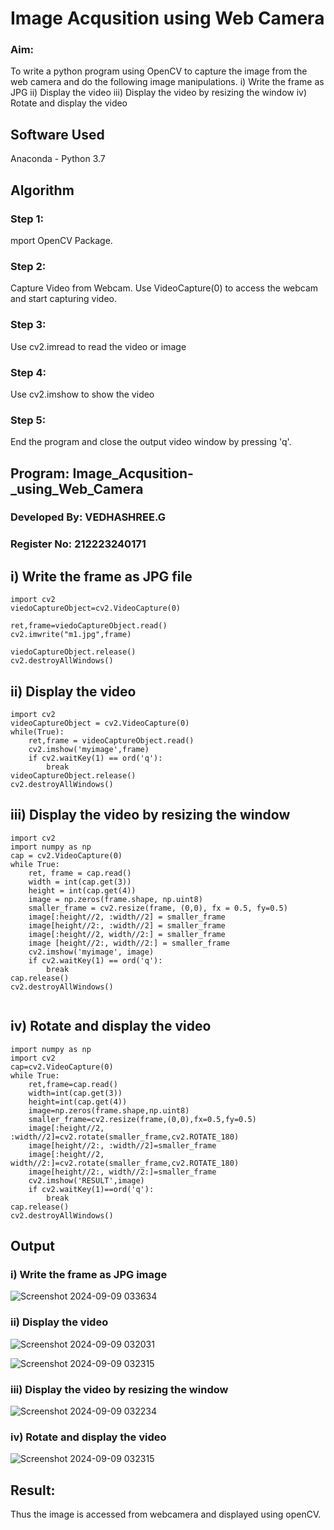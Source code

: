 # Image Acqusition using Web Camera
### Aim:
To write a python program using OpenCV to capture the image from the web camera and do the following image manipulations.
i) Write the frame as JPG 
ii) Display the video 
iii) Display the video by resizing the window
iv) Rotate and display the video

## Software Used
Anaconda - Python 3.7
## Algorithm
### Step 1:
mport OpenCV Package.

### Step 2:
Capture Video from Webcam. Use VideoCapture(0) to access the webcam and start capturing video.

### Step 3:
Use cv2.imread to read the video or image

### Step 4:
Use cv2.imshow to show the video

### Step 5:
End the program and close the output video window by pressing 'q'.

## Program: Image_Acqusition-_using_Web_Camera
### Developed By: VEDHASHREE.G
### Register No: 212223240171

## i) Write the frame as JPG file
```
import cv2
viedoCaptureObject=cv2.VideoCapture(0)

ret,frame=viedoCaptureObject.read()
cv2.imwrite("m1.jpg",frame)

viedoCaptureObject.release()
cv2.destroyAllWindows()
```
## ii) Display the video
```
import cv2
videoCaptureObject = cv2.VideoCapture(0)
while(True):
    ret,frame = videoCaptureObject.read()
    cv2.imshow('myimage',frame)
    if cv2.waitKey(1) == ord('q'):
        break
videoCaptureObject.release()
cv2.destroyAllWindows()
```




## iii) Display the video by resizing the window
```
import cv2
import numpy as np
cap = cv2.VideoCapture(0)
while True:
    ret, frame = cap.read() 
    width = int(cap.get(3))
    height = int(cap.get(4))
    image = np.zeros(frame.shape, np.uint8) 
    smaller_frame = cv2.resize(frame, (0,0), fx = 0.5, fy=0.5) 
    image[:height//2, :width//2] = smaller_frame
    image[height//2:, :width//2] = smaller_frame
    image[:height//2, width//2:] = smaller_frame 
    image [height//2:, width//2:] = smaller_frame
    cv2.imshow('myimage', image)
    if cv2.waitKey(1) == ord('q'):
        break
cap.release()
cv2.destroyAllWindows()


```


## iv) Rotate and display the video
```
import numpy as np
import cv2
cap=cv2.VideoCapture(0)
while True:
    ret,frame=cap.read()
    width=int(cap.get(3))
    height=int(cap.get(4))
    image=np.zeros(frame.shape,np.uint8)
    smaller_frame=cv2.resize(frame,(0,0),fx=0.5,fy=0.5)
    image[:height//2, :width//2]=cv2.rotate(smaller_frame,cv2.ROTATE_180)
    image[height//2:, :width//2]=smaller_frame
    image[:height//2, width//2:]=cv2.rotate(smaller_frame,cv2.ROTATE_180)
    image[height//2:, width//2:]=smaller_frame
    cv2.imshow('RESULT',image)
    if cv2.waitKey(1)==ord('q'):
        break
cap.release()
cv2.destroyAllWindows()
```
## Output

### i) Write the frame as JPG image

![Screenshot 2024-09-09 033634](https://github.com/user-attachments/assets/43c1245b-7400-4385-8e55-74a1d2cd4b47)


### ii) Display the video
![Screenshot 2024-09-09 032031](https://github.com/user-attachments/assets/746c5a18-f1bb-4b33-adb6-c7d464e0a423)

![Screenshot 2024-09-09 032315](https://github.com/user-attachments/assets/438df644-54d3-475a-aa06-32022c62a0e7)

### iii) Display the video by resizing the window

![Screenshot 2024-09-09 032234](https://github.com/user-attachments/assets/a7410b9b-c69e-4058-a6d9-d62431a604ea)

### iv) Rotate and display the video
![Screenshot 2024-09-09 032315](https://github.com/user-attachments/assets/8c83a3ff-1676-4e4f-9d0a-d397aa7d5b1b)


## Result:
Thus the image is accessed from webcamera and displayed using openCV.
